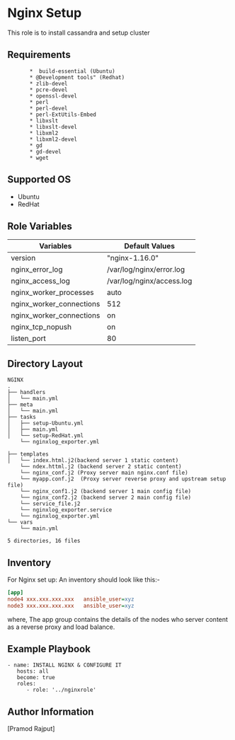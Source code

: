 Nginx Setup
=========

This role is to install cassandra and setup cluster

Requirements
------------
           *  build-essential (Ubuntu)
           * @Development tools" (Redhat)
           * zlib-devel
           * pcre-devel 
           * openssl-devel
           * perl
           * perl-devel
           * perl-ExtUtils-Embed 
           * libxslt
           * libxslt-devel
           * libxml2
           * libxml2-devel
           * gd
           * gd-devel
           * wget

Supported OS
------------
  * Ubuntu
  * RedHat

Role Variables
--------------
|**Variables**| **Default Values**| 
|----------|---------|
| version | "nginx-1.16.0"|
| nginx_error_log| /var/log/nginx/error.log|
| nginx_access_log | /var/log/nginx/access.log| 
| nginx_worker_processes | auto | 
| nginx_worker_connections | 512| 
| nginx_worker_connections | on| 
| nginx_tcp_nopush| on | 
| listen_port| 80| 


Directory Layout
----------------
```
NGINX
.
├── handlers
│   └── main.yml
├── meta
│   └── main.yml
├── tasks
│   ├── setup-Ubuntu.yml 
│   ├── main.yml
│   └── setup-RedHat.yml 
    └── nginxlog_exporter.yml 
     
├── templates
│   └── index.html.j2(backend server 1 static content)
    └── ndex.httml.j2 (backend server 2 static content)
    └── nginx_conf.j2 (Proxy server main nginx.conf file)
    └── myapp.conf.j2  (Proxy server reverse proxy and upstream setup file)
    └── nginx_conf1.j2 (backend server 1 main config file)
    └── nginx_conf2.j2 (backend server 2 main config file)
    └── service_file.j2 
    └── nginxlog_exporter.service
    └── nginxlog_exporter.yml 
└── vars
    └── main.yml

5 directories, 16 files

```
Inventory
----------
For Nginx set up: An inventory should look like this:-
```ini
[app]                 
node4 xxx.xxx.xxx.xxx   ansible_user=xyz
node3 xxx.xxx.xxx.xxx   ansible_user=xyz 

```
where, The app group contains the details of the nodes who server content as a reverse proxy and load balance.


Example Playbook
----------------
```
- name: INSTALL NGINX & CONFIGURE IT 
   hosts: all
   become: true
   roles:
      - role: '../nginxrole'
```

Author Information
------------------

[Pramod Rajput] 
